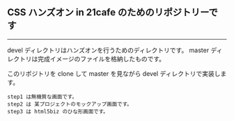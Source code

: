 ## CSS ハンズオン in 21cafe のためのリポジトリーです

---------------

devel ディレクトリはハンズオンを行うためのディレクトリです。
master ディレクトリは完成イメージのファイルを格納したものです。

このリポジトリを clone して master を見ながら devel ディレクトリで実装します。

    step1 は無機質な画面です。
    step2 は 某プロジェクトのモックアップ画面です。
    step3 は html5biz のひな形画面です。